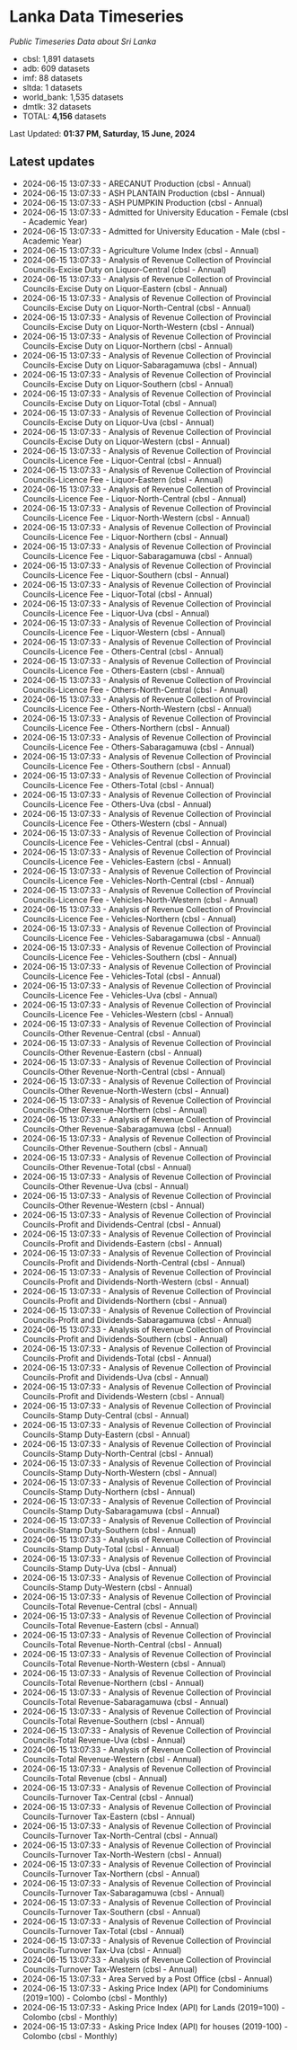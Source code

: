 # Lanka Data Timeseries
*Public Timeseries Data about Sri Lanka*

* cbsl: 1,891 datasets
* adb: 609 datasets
* imf: 88 datasets
* sltda: 1 datasets
* world_bank: 1,535 datasets
* dmtlk: 32 datasets
* TOTAL: **4,156** datasets

Last Updated: **01:37 PM, Saturday, 15 June, 2024**

## Latest updates

* 2024-06-15 13:07:33 - ARECANUT Production (cbsl - Annual)
* 2024-06-15 13:07:33 - ASH PLANTAIN Production (cbsl - Annual)
* 2024-06-15 13:07:33 - ASH PUMPKIN Production (cbsl - Annual)
* 2024-06-15 13:07:33 - Admitted for University Education - Female (cbsl - Academic Year)
* 2024-06-15 13:07:33 - Admitted for University Education - Male (cbsl - Academic Year)
* 2024-06-15 13:07:33 - Agriculture Volume Index (cbsl - Annual)
* 2024-06-15 13:07:33 - Analysis of Revenue Collection of Provincial Councils-Excise Duty on Liquor-Central (cbsl - Annual)
* 2024-06-15 13:07:33 - Analysis of Revenue Collection of Provincial Councils-Excise Duty on Liquor-Eastern (cbsl - Annual)
* 2024-06-15 13:07:33 - Analysis of Revenue Collection of Provincial Councils-Excise Duty on Liquor-North-Central (cbsl - Annual)
* 2024-06-15 13:07:33 - Analysis of Revenue Collection of Provincial Councils-Excise Duty on Liquor-North-Western (cbsl - Annual)
* 2024-06-15 13:07:33 - Analysis of Revenue Collection of Provincial Councils-Excise Duty on Liquor-Northern (cbsl - Annual)
* 2024-06-15 13:07:33 - Analysis of Revenue Collection of Provincial Councils-Excise Duty on Liquor-Sabaragamuwa (cbsl - Annual)
* 2024-06-15 13:07:33 - Analysis of Revenue Collection of Provincial Councils-Excise Duty on Liquor-Southern (cbsl - Annual)
* 2024-06-15 13:07:33 - Analysis of Revenue Collection of Provincial Councils-Excise Duty on Liquor-Total (cbsl - Annual)
* 2024-06-15 13:07:33 - Analysis of Revenue Collection of Provincial Councils-Excise Duty on Liquor-Uva (cbsl - Annual)
* 2024-06-15 13:07:33 - Analysis of Revenue Collection of Provincial Councils-Excise Duty on Liquor-Western (cbsl - Annual)
* 2024-06-15 13:07:33 - Analysis of Revenue Collection of Provincial Councils-Licence Fee - Liquor-Central (cbsl - Annual)
* 2024-06-15 13:07:33 - Analysis of Revenue Collection of Provincial Councils-Licence Fee - Liquor-Eastern (cbsl - Annual)
* 2024-06-15 13:07:33 - Analysis of Revenue Collection of Provincial Councils-Licence Fee - Liquor-North-Central (cbsl - Annual)
* 2024-06-15 13:07:33 - Analysis of Revenue Collection of Provincial Councils-Licence Fee - Liquor-North-Western (cbsl - Annual)
* 2024-06-15 13:07:33 - Analysis of Revenue Collection of Provincial Councils-Licence Fee - Liquor-Northern (cbsl - Annual)
* 2024-06-15 13:07:33 - Analysis of Revenue Collection of Provincial Councils-Licence Fee - Liquor-Sabaragamuwa (cbsl - Annual)
* 2024-06-15 13:07:33 - Analysis of Revenue Collection of Provincial Councils-Licence Fee - Liquor-Southern (cbsl - Annual)
* 2024-06-15 13:07:33 - Analysis of Revenue Collection of Provincial Councils-Licence Fee - Liquor-Total (cbsl - Annual)
* 2024-06-15 13:07:33 - Analysis of Revenue Collection of Provincial Councils-Licence Fee - Liquor-Uva (cbsl - Annual)
* 2024-06-15 13:07:33 - Analysis of Revenue Collection of Provincial Councils-Licence Fee - Liquor-Western (cbsl - Annual)
* 2024-06-15 13:07:33 - Analysis of Revenue Collection of Provincial Councils-Licence Fee - Others-Central (cbsl - Annual)
* 2024-06-15 13:07:33 - Analysis of Revenue Collection of Provincial Councils-Licence Fee - Others-Eastern (cbsl - Annual)
* 2024-06-15 13:07:33 - Analysis of Revenue Collection of Provincial Councils-Licence Fee - Others-North-Central (cbsl - Annual)
* 2024-06-15 13:07:33 - Analysis of Revenue Collection of Provincial Councils-Licence Fee - Others-North-Western (cbsl - Annual)
* 2024-06-15 13:07:33 - Analysis of Revenue Collection of Provincial Councils-Licence Fee - Others-Northern (cbsl - Annual)
* 2024-06-15 13:07:33 - Analysis of Revenue Collection of Provincial Councils-Licence Fee - Others-Sabaragamuwa (cbsl - Annual)
* 2024-06-15 13:07:33 - Analysis of Revenue Collection of Provincial Councils-Licence Fee - Others-Southern (cbsl - Annual)
* 2024-06-15 13:07:33 - Analysis of Revenue Collection of Provincial Councils-Licence Fee - Others-Total (cbsl - Annual)
* 2024-06-15 13:07:33 - Analysis of Revenue Collection of Provincial Councils-Licence Fee - Others-Uva (cbsl - Annual)
* 2024-06-15 13:07:33 - Analysis of Revenue Collection of Provincial Councils-Licence Fee - Others-Western (cbsl - Annual)
* 2024-06-15 13:07:33 - Analysis of Revenue Collection of Provincial Councils-Licence Fee - Vehicles-Central (cbsl - Annual)
* 2024-06-15 13:07:33 - Analysis of Revenue Collection of Provincial Councils-Licence Fee - Vehicles-Eastern (cbsl - Annual)
* 2024-06-15 13:07:33 - Analysis of Revenue Collection of Provincial Councils-Licence Fee - Vehicles-North-Central (cbsl - Annual)
* 2024-06-15 13:07:33 - Analysis of Revenue Collection of Provincial Councils-Licence Fee - Vehicles-North-Western (cbsl - Annual)
* 2024-06-15 13:07:33 - Analysis of Revenue Collection of Provincial Councils-Licence Fee - Vehicles-Northern (cbsl - Annual)
* 2024-06-15 13:07:33 - Analysis of Revenue Collection of Provincial Councils-Licence Fee - Vehicles-Sabaragamuwa (cbsl - Annual)
* 2024-06-15 13:07:33 - Analysis of Revenue Collection of Provincial Councils-Licence Fee - Vehicles-Southern (cbsl - Annual)
* 2024-06-15 13:07:33 - Analysis of Revenue Collection of Provincial Councils-Licence Fee - Vehicles-Total (cbsl - Annual)
* 2024-06-15 13:07:33 - Analysis of Revenue Collection of Provincial Councils-Licence Fee - Vehicles-Uva (cbsl - Annual)
* 2024-06-15 13:07:33 - Analysis of Revenue Collection of Provincial Councils-Licence Fee - Vehicles-Western (cbsl - Annual)
* 2024-06-15 13:07:33 - Analysis of Revenue Collection of Provincial Councils-Other Revenue-Central (cbsl - Annual)
* 2024-06-15 13:07:33 - Analysis of Revenue Collection of Provincial Councils-Other Revenue-Eastern (cbsl - Annual)
* 2024-06-15 13:07:33 - Analysis of Revenue Collection of Provincial Councils-Other Revenue-North-Central (cbsl - Annual)
* 2024-06-15 13:07:33 - Analysis of Revenue Collection of Provincial Councils-Other Revenue-North-Western (cbsl - Annual)
* 2024-06-15 13:07:33 - Analysis of Revenue Collection of Provincial Councils-Other Revenue-Northern (cbsl - Annual)
* 2024-06-15 13:07:33 - Analysis of Revenue Collection of Provincial Councils-Other Revenue-Sabaragamuwa (cbsl - Annual)
* 2024-06-15 13:07:33 - Analysis of Revenue Collection of Provincial Councils-Other Revenue-Southern (cbsl - Annual)
* 2024-06-15 13:07:33 - Analysis of Revenue Collection of Provincial Councils-Other Revenue-Total (cbsl - Annual)
* 2024-06-15 13:07:33 - Analysis of Revenue Collection of Provincial Councils-Other Revenue-Uva (cbsl - Annual)
* 2024-06-15 13:07:33 - Analysis of Revenue Collection of Provincial Councils-Other Revenue-Western (cbsl - Annual)
* 2024-06-15 13:07:33 - Analysis of Revenue Collection of Provincial Councils-Profit and Dividends-Central (cbsl - Annual)
* 2024-06-15 13:07:33 - Analysis of Revenue Collection of Provincial Councils-Profit and Dividends-Eastern (cbsl - Annual)
* 2024-06-15 13:07:33 - Analysis of Revenue Collection of Provincial Councils-Profit and Dividends-North-Central (cbsl - Annual)
* 2024-06-15 13:07:33 - Analysis of Revenue Collection of Provincial Councils-Profit and Dividends-North-Western (cbsl - Annual)
* 2024-06-15 13:07:33 - Analysis of Revenue Collection of Provincial Councils-Profit and Dividends-Northern (cbsl - Annual)
* 2024-06-15 13:07:33 - Analysis of Revenue Collection of Provincial Councils-Profit and Dividends-Sabaragamuwa (cbsl - Annual)
* 2024-06-15 13:07:33 - Analysis of Revenue Collection of Provincial Councils-Profit and Dividends-Southern (cbsl - Annual)
* 2024-06-15 13:07:33 - Analysis of Revenue Collection of Provincial Councils-Profit and Dividends-Total (cbsl - Annual)
* 2024-06-15 13:07:33 - Analysis of Revenue Collection of Provincial Councils-Profit and Dividends-Uva (cbsl - Annual)
* 2024-06-15 13:07:33 - Analysis of Revenue Collection of Provincial Councils-Profit and Dividends-Western (cbsl - Annual)
* 2024-06-15 13:07:33 - Analysis of Revenue Collection of Provincial Councils-Stamp Duty-Central (cbsl - Annual)
* 2024-06-15 13:07:33 - Analysis of Revenue Collection of Provincial Councils-Stamp Duty-Eastern (cbsl - Annual)
* 2024-06-15 13:07:33 - Analysis of Revenue Collection of Provincial Councils-Stamp Duty-North-Central (cbsl - Annual)
* 2024-06-15 13:07:33 - Analysis of Revenue Collection of Provincial Councils-Stamp Duty-North-Western (cbsl - Annual)
* 2024-06-15 13:07:33 - Analysis of Revenue Collection of Provincial Councils-Stamp Duty-Northern (cbsl - Annual)
* 2024-06-15 13:07:33 - Analysis of Revenue Collection of Provincial Councils-Stamp Duty-Sabaragamuwa (cbsl - Annual)
* 2024-06-15 13:07:33 - Analysis of Revenue Collection of Provincial Councils-Stamp Duty-Southern (cbsl - Annual)
* 2024-06-15 13:07:33 - Analysis of Revenue Collection of Provincial Councils-Stamp Duty-Total (cbsl - Annual)
* 2024-06-15 13:07:33 - Analysis of Revenue Collection of Provincial Councils-Stamp Duty-Uva (cbsl - Annual)
* 2024-06-15 13:07:33 - Analysis of Revenue Collection of Provincial Councils-Stamp Duty-Western (cbsl - Annual)
* 2024-06-15 13:07:33 - Analysis of Revenue Collection of Provincial Councils-Total Revenue-Central (cbsl - Annual)
* 2024-06-15 13:07:33 - Analysis of Revenue Collection of Provincial Councils-Total Revenue-Eastern (cbsl - Annual)
* 2024-06-15 13:07:33 - Analysis of Revenue Collection of Provincial Councils-Total Revenue-North-Central (cbsl - Annual)
* 2024-06-15 13:07:33 - Analysis of Revenue Collection of Provincial Councils-Total Revenue-North-Western (cbsl - Annual)
* 2024-06-15 13:07:33 - Analysis of Revenue Collection of Provincial Councils-Total Revenue-Northern (cbsl - Annual)
* 2024-06-15 13:07:33 - Analysis of Revenue Collection of Provincial Councils-Total Revenue-Sabaragamuwa (cbsl - Annual)
* 2024-06-15 13:07:33 - Analysis of Revenue Collection of Provincial Councils-Total Revenue-Southern (cbsl - Annual)
* 2024-06-15 13:07:33 - Analysis of Revenue Collection of Provincial Councils-Total Revenue-Uva (cbsl - Annual)
* 2024-06-15 13:07:33 - Analysis of Revenue Collection of Provincial Councils-Total Revenue-Western (cbsl - Annual)
* 2024-06-15 13:07:33 - Analysis of Revenue Collection of Provincial Councils-Total Revenue (cbsl - Annual)
* 2024-06-15 13:07:33 - Analysis of Revenue Collection of Provincial Councils-Turnover Tax-Central (cbsl - Annual)
* 2024-06-15 13:07:33 - Analysis of Revenue Collection of Provincial Councils-Turnover Tax-Eastern (cbsl - Annual)
* 2024-06-15 13:07:33 - Analysis of Revenue Collection of Provincial Councils-Turnover Tax-North-Central (cbsl - Annual)
* 2024-06-15 13:07:33 - Analysis of Revenue Collection of Provincial Councils-Turnover Tax-North-Western (cbsl - Annual)
* 2024-06-15 13:07:33 - Analysis of Revenue Collection of Provincial Councils-Turnover Tax-Northern (cbsl - Annual)
* 2024-06-15 13:07:33 - Analysis of Revenue Collection of Provincial Councils-Turnover Tax-Sabaragamuwa (cbsl - Annual)
* 2024-06-15 13:07:33 - Analysis of Revenue Collection of Provincial Councils-Turnover Tax-Southern (cbsl - Annual)
* 2024-06-15 13:07:33 - Analysis of Revenue Collection of Provincial Councils-Turnover Tax-Total (cbsl - Annual)
* 2024-06-15 13:07:33 - Analysis of Revenue Collection of Provincial Councils-Turnover Tax-Uva (cbsl - Annual)
* 2024-06-15 13:07:33 - Analysis of Revenue Collection of Provincial Councils-Turnover Tax-Western (cbsl - Annual)
* 2024-06-15 13:07:33 - Area Served by a Post Office (cbsl - Annual)
* 2024-06-15 13:07:33 - Asking Price Index (API) for Condominiums (2019=100) - Colombo (cbsl - Monthly)
* 2024-06-15 13:07:33 - Asking Price Index (API) for Lands (2019=100) - Colombo (cbsl - Monthly)
* 2024-06-15 13:07:33 - Asking Price Index (API) for houses (2019-100) - Colombo (cbsl - Monthly)